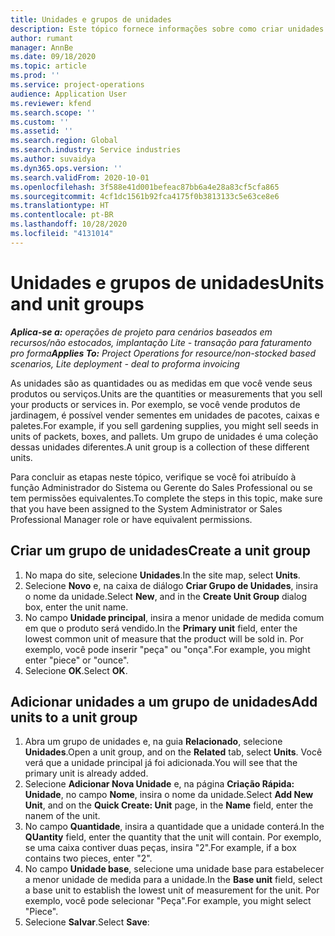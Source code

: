 ```yaml
---
title: Unidades e grupos de unidades
description: Este tópico fornece informações sobre como criar unidades e grupos de unidades no Dynamics 365 Project Operations.
author: rumant
manager: AnnBe
ms.date: 09/18/2020
ms.topic: article
ms.prod: ''
ms.service: project-operations
audience: Application User
ms.reviewer: kfend
ms.search.scope: ''
ms.custom: ''
ms.assetid: ''
ms.search.region: Global
ms.search.industry: Service industries
ms.author: suvaidya
ms.dyn365.ops.version: ''
ms.search.validFrom: 2020-10-01
ms.openlocfilehash: 3f588e41d001befeac87bb6a4e28a83cf5cfa865
ms.sourcegitcommit: 4cf1dc1561b92fca4175f0b3813133c5e63ce8e6
ms.translationtype: HT
ms.contentlocale: pt-BR
ms.lasthandoff: 10/28/2020
ms.locfileid: "4131014"
---
```

# <a name="units-and-unit-groups"></a><span data-ttu-id="4c7f9-103">Unidades e grupos de unidades</span><span class="sxs-lookup"><span data-stu-id="4c7f9-103">Units and unit groups</span></span>

<span data-ttu-id="4c7f9-104">_**Aplica-se a:** operações de projeto para cenários baseados em recursos/não estocados, implantação Lite - transação para faturamento pro forma_</span><span class="sxs-lookup"><span data-stu-id="4c7f9-104">_**Applies To:** Project Operations for resource/non-stocked based scenarios, Lite deployment - deal to proforma invoicing_</span></span>

<span data-ttu-id="4c7f9-105">As unidades são as quantidades ou as medidas em que você vende seus produtos ou serviços.</span><span class="sxs-lookup"><span data-stu-id="4c7f9-105">Units are the quantities or measurements that you sell your products or services in.</span></span> <span data-ttu-id="4c7f9-106">Por exemplo, se você vende produtos de jardinagem, é possível vender sementes em unidades de pacotes, caixas e paletes.</span><span class="sxs-lookup"><span data-stu-id="4c7f9-106">For example, if you sell gardening supplies, you might sell seeds in units of packets, boxes, and pallets.</span></span> <span data-ttu-id="4c7f9-107">Um grupo de unidades é uma coleção dessas unidades diferentes.</span><span class="sxs-lookup"><span data-stu-id="4c7f9-107">A unit group is a collection of these different units.</span></span>

<span data-ttu-id="4c7f9-108">Para concluir as etapas neste tópico, verifique se você foi atribuído à função Administrador do Sistema ou Gerente do Sales Professional ou se tem permissões equivalentes.</span><span class="sxs-lookup"><span data-stu-id="4c7f9-108">To complete the steps in this topic, make sure that you have been assigned to the System Administrator or Sales Professional Manager role or have equivalent permissions.</span></span>

## <a name="create-a-unit-group"></a><span data-ttu-id="4c7f9-109">Criar um grupo de unidades</span><span class="sxs-lookup"><span data-stu-id="4c7f9-109">Create a unit group</span></span>

1. <span data-ttu-id="4c7f9-110">No mapa do site, selecione **Unidades**.</span><span class="sxs-lookup"><span data-stu-id="4c7f9-110">In the site map, select **Units**.</span></span>
2. <span data-ttu-id="4c7f9-111">Selecione **Novo** e, na caixa de diálogo **Criar Grupo de Unidades**, insira o nome da unidade.</span><span class="sxs-lookup"><span data-stu-id="4c7f9-111">Select **New**, and in the **Create Unit Group** dialog box, enter the unit name.</span></span>
3. <span data-ttu-id="4c7f9-112">No campo **Unidade principal**, insira a menor unidade de medida comum em que o produto será vendido.</span><span class="sxs-lookup"><span data-stu-id="4c7f9-112">In the **Primary unit** field, enter the lowest common unit of measure that the product will be sold in.</span></span> <span data-ttu-id="4c7f9-113">Por exemplo, você pode inserir "peça" ou "onça".</span><span class="sxs-lookup"><span data-stu-id="4c7f9-113">For example, you might enter "piece" or "ounce".</span></span>
4. <span data-ttu-id="4c7f9-114">Selecione **OK**.</span><span class="sxs-lookup"><span data-stu-id="4c7f9-114">Select **OK**.</span></span>

## <a name="add-units-to-a-unit-group"></a><span data-ttu-id="4c7f9-115">Adicionar unidades a um grupo de unidades</span><span class="sxs-lookup"><span data-stu-id="4c7f9-115">Add units to a unit group</span></span>

1. <span data-ttu-id="4c7f9-116">Abra um grupo de unidades e, na guia **Relacionado**, selecione **Unidades**.</span><span class="sxs-lookup"><span data-stu-id="4c7f9-116">Open a unit group, and on the **Related** tab, select **Units**.</span></span> <span data-ttu-id="4c7f9-117">Você verá que a unidade principal já foi adicionada.</span><span class="sxs-lookup"><span data-stu-id="4c7f9-117">You will see that the primary unit is already added.</span></span>
2. <span data-ttu-id="4c7f9-118">Selecione **Adicionar Nova Unidade** e, na página **Criação Rápida: Unidade**, no campo **Nome**, insira o nome da unidade.</span><span class="sxs-lookup"><span data-stu-id="4c7f9-118">Select **Add New Unit**, and on the **Quick Create: Unit** page, in the **Name** field, enter the nanem of the unit.</span></span>
3. <span data-ttu-id="4c7f9-119">No campo **Quantidade**, insira a quantidade que a unidade conterá.</span><span class="sxs-lookup"><span data-stu-id="4c7f9-119">In the **QUantity** field, enter the quantity that the unit will contain.</span></span> <span data-ttu-id="4c7f9-120">Por exemplo, se uma caixa contiver duas peças, insira "2".</span><span class="sxs-lookup"><span data-stu-id="4c7f9-120">For example, if a box contains two pieces, enter "2".</span></span> 
4. <span data-ttu-id="4c7f9-121">No campo **Unidade base**, selecione uma unidade base para estabelecer a menor unidade de medida para a unidade.</span><span class="sxs-lookup"><span data-stu-id="4c7f9-121">In the **Base unit** field, select a base unit to establish the lowest unit of measurement for the unit.</span></span> <span data-ttu-id="4c7f9-122">Por exemplo, você pode selecionar "Peça".</span><span class="sxs-lookup"><span data-stu-id="4c7f9-122">For example, you might select "Piece".</span></span>
5. <span data-ttu-id="4c7f9-123">Selecione **Salvar**.</span><span class="sxs-lookup"><span data-stu-id="4c7f9-123">Select **Save**:</span></span>
